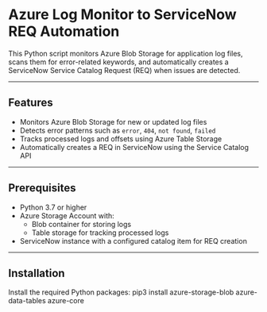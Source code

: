 # Azure Log Monitor to ServiceNow REQ Automation

This Python script monitors Azure Blob Storage for application log files, scans them for error-related keywords, and automatically creates a ServiceNow Service Catalog Request (REQ) when issues are detected.

---

## Features

- Monitors Azure Blob Storage for new or updated log files
- Detects error patterns such as `error`, `404`, `not found`, `failed`
- Tracks processed logs and offsets using Azure Table Storage
- Automatically creates a REQ in ServiceNow using the Service Catalog API

---

## Prerequisites

- Python 3.7 or higher
- Azure Storage Account with:
  - Blob container for storing logs
  - Table storage for tracking processed logs
- ServiceNow instance with a configured catalog item for REQ creation

---

## Installation

Install the required Python packages:
pip3 install azure-storage-blob azure-data-tables azure-core
